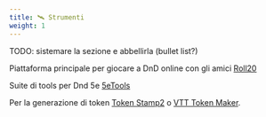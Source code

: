 ```yaml
---
title: 🛰️ Strumenti
weight: 1
---
```


TODO: sistemare la sezione e abbellirla (bullet list?)

Piattaforma principale per giocare a DnD online con gli amici [Roll20](https://roll20.net/)


Suite di tools per Dnd 5e [5eTools](https://5e.tools/)

Per la generazione di token [Token Stamp2](https://rolladvantage.com/tokenstamp/) o [VTT Token Maker](https://thefatefulforce.com/battle-resources/token-creator/).